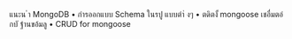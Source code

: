 แนะน ํา MongoDB
• กํารออกแบบ Schema ในรปู แบบตํา่ งๆ
• ตดิตงั้ mongoose เชอื่มตอ่ กบั ฐํานขอ้มลู
• CRUD for mongoose
